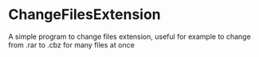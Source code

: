 # ChangeFilesExtension
A simple program to change files extension, useful for example to change from .rar to .cbz for many files at once
